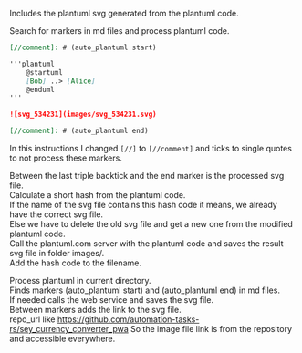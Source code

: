 <!-- markdownlint-disable MD041 -->
[//]: # (auto_md_to_doc_comments segment start A)

Includes the plantuml svg generated from the plantuml code.

Search for markers in md files and process plantuml code.  

```markdown
[//comment]: # (auto_plantuml start)

'''plantuml
    @startuml
    [Bob] ..> [Alice]
    @enduml
'''

![svg_534231](images/svg_534231.svg)  

[//comment]: # (auto_plantuml end)
```

In this instructions I changed `[//]` to `[//comment]` and  ticks to single quotes to not process these markers.

Between the last triple backtick and the end marker is the processed svg file.  
Calculate a short hash from the plantuml code.  
If the name of the svg file contains this hash code it means, we already have the correct svg file.  
Else we have to delete the old svg file and get a new one from the modified plantuml code.  
Call the plantuml.com server with the plantuml code and saves the result svg file in folder images/.  
Add the hash code to the filename.

Process plantuml in current directory.  
Finds markers (auto_plantuml start) and (auto_plantuml end) in md files.  
If needed calls the web service and saves the svg file.  
Between markers adds the link to the svg file.  
repo_url like <https://github.com/automation-tasks-rs/sey_currency_converter_pwa>
So the image file link is from the repository and accessible everywhere.

[//]: # (auto_md_to_doc_comments segment end A)
